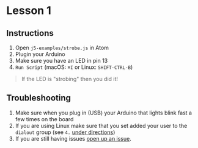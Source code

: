 # Lesson 1

## Instructions
1. Open `j5-examples/strobe.js` in Atom
2. Plugin your Arduino
3. Make sure you have an LED in pin 13
4. `Run Script` (macOS: `⌘I` or Linux: `SHIFT-CTRL-B`)

> If the LED is "strobing" then you did it!

## Troubleshooting
1. Make sure when you plug in (USB) your Arduino that lights blink fast a few times on the board
2. If you are using Linux make sure that you set added your user to the `dialout` group (see `4.` [under directions](https://github.com/jdorfman/arduino-basics#directions))
3. If you are still having issues [open up an issue](https://github.com/jdorfman/arduino-basics/issues).
